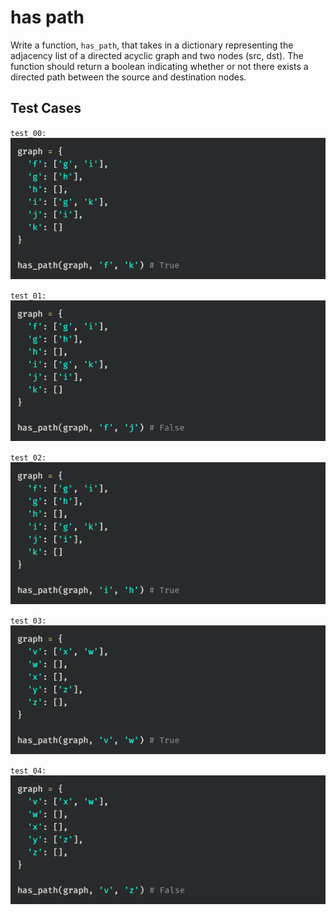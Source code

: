 # has path

Write a function, `has_path`, that takes in a dictionary representing the adjacency list of a directed acyclic graph and two nodes (src, dst). The function should return a boolean indicating whether or not there exists a directed path between the source and destination nodes.

## Test Cases

`test_00:`  
![](./__ref/test_00.png)

`test_01:`  
![](./__ref/test_01.png)

`test_02:`  
![](./__ref/test_02.png)

`test_03:`  
![](./__ref/test_03.png)

`test_04:`  
![](./__ref/test_04.png)